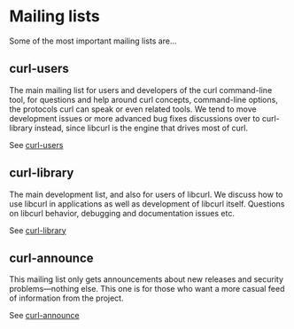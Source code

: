 # Mailing lists

Some of the most important mailing lists are…

## curl-users

The main mailing list for users and developers of the curl command-line
tool, for questions and help around curl concepts, command-line options, the
protocols curl can speak or even related tools. We tend to move development
issues or more advanced bug fixes discussions over to curl-library instead,
since libcurl is the engine that drives most of curl.

See [curl-users](https://lists.haxx.se/listinfo/curl-users)

## curl-library

The main development list, and also for users of libcurl. We discuss how to
use libcurl in applications as well as development of libcurl
itself. Questions on libcurl behavior, debugging and documentation issues etc.

See [curl-library](https://lists.haxx.se/listinfo/curl-library)

## curl-announce

This mailing list only gets announcements about new releases and security
problems—nothing else. This one is for those who want a more casual feed of
information from the project.

See [curl-announce](https://lists.haxx.se/listinfo/curl-announce)

